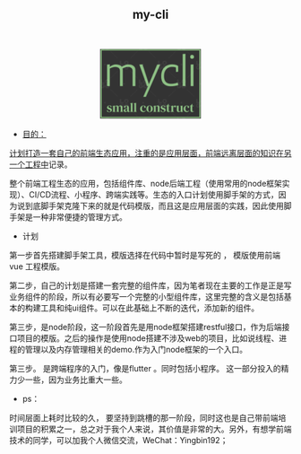 <h2 style="text-align:center">my-cli</h2>
<br>
<p align="center"><a href="https://devui.design/admin-page/home" target="_blank" rel="noopener noreferrer"><img alt="DevUI Logo" src="assets/logo.png" width="180" style="max-width:100%;">
</p>


- 目的：

计划打造一套自己的前端生态应用，注重的是应用层面，前端远离层面的知识在[另一个工程中]()记录。


整个前端工程生态的应用，包括组件库、node后端工程（使用常用的node框架实现）、CI/CD流程、小程序、跨端实践等。生态的入口计划使用脚手架的方式，因为说到底脚手架克隆下来的就是代码模版，而且这是应用层面的实践，因此使用脚手架是一种非常便捷的管理方式。

- 计划

第一步首先搭建脚手架工具，模版选择在代码中暂时是写死的 ， 模版使用前端vue 工程模版。

第二步，自己的计划是搭建一套完整的组件库，因为笔者现在主要的工作是正是写业务组件的阶段，所以有必要写一个完整的小型组件库，这里完整的含义是包括基本的构建工具和纯ui组件。可以在此基础上不断的迭代，添加新的组件。

第三步，是node阶段，这一阶段首先是用node框架搭建restful接口，作为后端接口项目的模版。之后的操作是使用node搭建不涉及web的项目，比如说线程、进程的管理以及内存管理相关的demo.作为入门node框架的一个入口。

第三步。 是跨端程序的入门，像是flutter 。同时包括小程序。 这一部分投入的精力少一些，因为业务比重大一些。


- ps：

时间层面上耗时比较的久， 要坚持到跳槽的那一阶段，同时这也是自己带前端培训项目的积累之一，总之对于我个人来说，其价值是非常的大。另外，有想学前端技术的同学，可以加我个人微信交流，WeChat：Yingbin192；